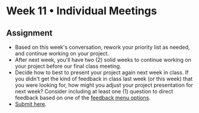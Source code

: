 # Week 11 • Individual Meetings

## Assignment

- Based on this week's conversation, rework your priority list as needed, and
  continue working on your project.
- After next week, you'll have two (2) solid weeks to continue working on your
  project before our final class meeting.
- Decide how to best to present your project again next week in class. If you
  didn't get the kind of feedback in class last week (or this week) that you
  were looking for, how might you adjust your project presentation for next
  week? Consider including at least one (1) question to direct feedback based on
  one of the [feedback menu
  options](https://docs.google.com/presentation/d/1ne-FVdiwIy2AMkfTHDFBmw2DI80ZkRotReKnCPNcotY/edit#slide=id.g22c188a2f93_0_88).
- [Submit here](https://forms.gle/ec4VxRgt8CtAjDGU7).
